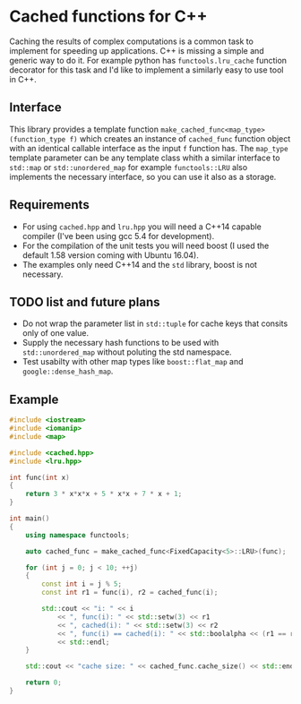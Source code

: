Cached functions for C++
========================

Caching the results of complex computations is a common task to implement for speeding up applications.
C++ is missing a simple and generic way to do it. For example python has `functools.lru_cache` function decorator
for this task and I'd like to implement a similarly easy to use tool in C++.

Interface
-----
This library provides a template function `make_cached_func<map_type>(function_type f)` which creates an instance of `cached_func` function object with an identical callable interface as the input `f` function has. The `map_type` template parameter can be any template class whith a similar interface to `std::map` or `std::unordered_map` for example `functools::LRU` also implements the necessary interface, so you can use it also as a storage.

Requirements
------------
- For using `cached.hpp` and `lru.hpp` you will need a C++14 capable compiler (I've been using gcc 5.4 for development).
- For the compilation of the unit tests you will need boost (I used the default 1.58 version coming with Ubuntu 16.04).
- The examples only need C++14 and the `std` library, boost is not necessary.

TODO list and future plans
--------------------------
- Do not wrap the parameter list in `std::tuple` for cache keys that consits only of one value.
- Supply the necessary hash functions to be used with `std::unordered_map` without poluting the std namespace.
- Test usabilty with other map types like `boost::flat_map` and `google::dense_hash_map`.

Example
-------

```cpp
#include <iostream>
#include <iomanip>
#include <map>

#include <cached.hpp>
#include <lru.hpp>

int func(int x)
{
    return 3 * x*x*x + 5 * x*x + 7 * x + 1;
}

int main()
{
    using namespace functools;

    auto cached_func = make_cached_func<FixedCapacity<5>::LRU>(func);

    for (int j = 0; j < 10; ++j)
    {
        const int i = j % 5;
        const int r1 = func(i), r2 = cached_func(i);

        std::cout << "i: " << i
            << ", func(i): " << std::setw(3) << r1
            << ", cached(i): " << std::setw(3) << r2
            << ", func(i) == cached(i): " << std::boolalpha << (r1 == r2)
            << std::endl;
    }

    std::cout << "cache size: " << cached_func.cache_size() << std::endl;

    return 0;
}
```
